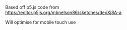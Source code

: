 Based off p5.js code from https://editor.p5js.org/mbnelson86/sketches/deoXj8A-a

Will optimise for mobile touch use
